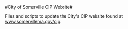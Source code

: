 #City of Somerville CIP Website#

Files and scripts to update the City's CIP website found at www.somervillema.gov/cip.

